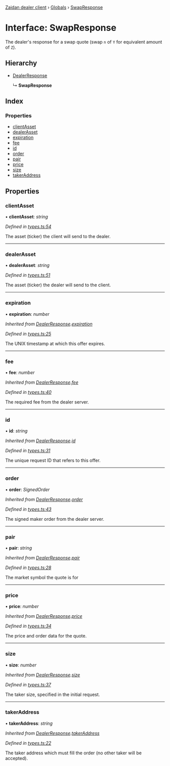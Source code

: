 [Zaidan dealer client](../README.md) › [Globals](../globals.md) › [SwapResponse](swapresponse.md)

# Interface: SwapResponse

The dealer's response for a swap quote (swap `n` of `Y` for equivalent amount of `Z`).

## Hierarchy

* [DealerResponse](dealerresponse.md)

  ↳ **SwapResponse**

## Index

### Properties

* [clientAsset](swapresponse.md#clientasset)
* [dealerAsset](swapresponse.md#dealerasset)
* [expiration](swapresponse.md#expiration)
* [fee](swapresponse.md#fee)
* [id](swapresponse.md#id)
* [order](swapresponse.md#order)
* [pair](swapresponse.md#pair)
* [price](swapresponse.md#price)
* [size](swapresponse.md#size)
* [takerAddress](swapresponse.md#takeraddress)

## Properties

###  clientAsset

• **clientAsset**: *string*

*Defined in [types.ts:54](https://github.com/ParadigmFoundation/zaidan-dealer-client/blob/e23c101/src/types.ts#L54)*

The asset (ticker) the client will send to the dealer.

___

###  dealerAsset

• **dealerAsset**: *string*

*Defined in [types.ts:51](https://github.com/ParadigmFoundation/zaidan-dealer-client/blob/e23c101/src/types.ts#L51)*

The asset (ticker) the dealer will send to the client.

___

###  expiration

• **expiration**: *number*

*Inherited from [DealerResponse](dealerresponse.md).[expiration](dealerresponse.md#expiration)*

*Defined in [types.ts:25](https://github.com/ParadigmFoundation/zaidan-dealer-client/blob/e23c101/src/types.ts#L25)*

The UNIX timestamp at which this offer expires.

___

###  fee

• **fee**: *number*

*Inherited from [DealerResponse](dealerresponse.md).[fee](dealerresponse.md#fee)*

*Defined in [types.ts:40](https://github.com/ParadigmFoundation/zaidan-dealer-client/blob/e23c101/src/types.ts#L40)*

The required fee from the dealer server.

___

###  id

• **id**: *string*

*Inherited from [DealerResponse](dealerresponse.md).[id](dealerresponse.md#id)*

*Defined in [types.ts:31](https://github.com/ParadigmFoundation/zaidan-dealer-client/blob/e23c101/src/types.ts#L31)*

The unique request ID that refers to this offer.

___

###  order

• **order**: *SignedOrder*

*Inherited from [DealerResponse](dealerresponse.md).[order](dealerresponse.md#order)*

*Defined in [types.ts:43](https://github.com/ParadigmFoundation/zaidan-dealer-client/blob/e23c101/src/types.ts#L43)*

The signed maker order from the dealer server.

___

###  pair

• **pair**: *string*

*Inherited from [DealerResponse](dealerresponse.md).[pair](dealerresponse.md#pair)*

*Defined in [types.ts:28](https://github.com/ParadigmFoundation/zaidan-dealer-client/blob/e23c101/src/types.ts#L28)*

The market symbol the quote is for

___

###  price

• **price**: *number*

*Inherited from [DealerResponse](dealerresponse.md).[price](dealerresponse.md#price)*

*Defined in [types.ts:34](https://github.com/ParadigmFoundation/zaidan-dealer-client/blob/e23c101/src/types.ts#L34)*

The price and order data for the quote.

___

###  size

• **size**: *number*

*Inherited from [DealerResponse](dealerresponse.md).[size](dealerresponse.md#size)*

*Defined in [types.ts:37](https://github.com/ParadigmFoundation/zaidan-dealer-client/blob/e23c101/src/types.ts#L37)*

The taker size, specified in the initial request.

___

###  takerAddress

• **takerAddress**: *string*

*Inherited from [DealerResponse](dealerresponse.md).[takerAddress](dealerresponse.md#takeraddress)*

*Defined in [types.ts:22](https://github.com/ParadigmFoundation/zaidan-dealer-client/blob/e23c101/src/types.ts#L22)*

The taker address which must fill the order (no other taker will be accepted).
